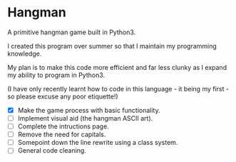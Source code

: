# Hangman

A primitive hangman game built in Python3.

I created this program over summer so that I maintain my programming knowledge.

My plan is to make this code more efficient and far less clunky as I expand my ability to program in Python3.

(I have only recently learnt how to code in this language - it being my first - so please excuse any poor etiquette!)

- [x] Make the game process with basic functionality.
- [ ] Implement visual aid (the hangman ASCII art).
- [ ] Complete the intructions page.
- [ ] Remove the need for capitals.
- [ ] Somepoint down the line rewrite using a class system.
- [ ] General code cleaning.
